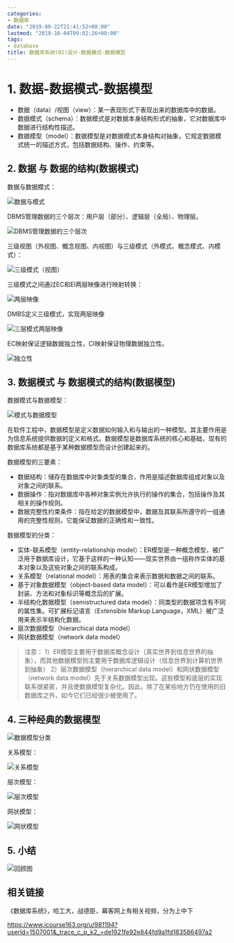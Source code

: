 ```yaml
---
categories:
- 数据库
date: "2019-09-22T21:41:52+08:00"
lastmod: "2019-10-04T09:02:26+08:00"
tags:
- database
title: 数据库系统(02)设计-数据模式-数据模型
---
```

# 1. 数据-数据模式-数据模型 #

* 数据（data）/视图（view）：某一表现形式下表现出来的数据库中的数据。
* 数据模式（schema）：数据模式是对数据本身结构形式的抽象，它对数据库中数据进行结构性描述。
* 数据模型（model）：数据模型是对数据模式本身结构对抽象，它规定数据模式统一的描述方式，包括数据结构、操作、约束等。

## 2. 数据 与 数据的结构(数据模式) ##

数据与数据模式：

![数据与模式](/youzhilane/img/数据库系统概念-数据与数据模式.jpg)

DBMS管理数据的三个层次：用户层（部分）、逻辑层（全局）、物理层。

![DBMS管理数据的三个层次](/youzhilane/img/数据库系统概念-DBMS管理数据的三个层次.jpg)

三级视图（外视图、概念视图、内视图）与三级模式（外模式、概念模式、内模式）：

![三级模式（视图）](/youzhilane/img/数据库系统概念-三级模式（视图）.jpg)

三级模式之间通过EC和EI两层映像进行映射转换：

![两层映像](/youzhilane/img/数据库系统概念-两层映像.jpg)

DMBS定义三级模式，实现两层映像

![三层模式两层映像](/youzhilane/img/数据库系统概念-三层模式两层映像.jpg)

EC映射保证逻辑数据独立性，CI映射保证物理数据独立性。

![独立性](/youzhilane/img/数据库系统概念-独立性.jpg)

## 3. 数据模式 与 数据模式的结构(数据模型) ##

数据模式与数据模型：

![模式与数据模型](/youzhilane/img/数据库系统概念-模式与数据模型.jpg)

在软件工程中，数据模型是定义数据如何输入和与输出的一种模型。其主要作用是为信息系统提供数据的定义和格式。数据模型是数据库系统的核心和基础，现有的数据库系统都是基于某种数据模型而设计创建起来的。

数据模型的三要素：

* 数据结构：储存在数据库中对象类型的集合，作用是描述数据库组成对象以及对象之间的联系。
* 数据操作：指对数据库中各种对象实例允许执行的操作的集合，包括操作及其相关的操作规则。
* 数据完整性约束条件：指在给定的数据模型中，数据及其联系所遵守的一组通用的完整性规则，它能保证数据的正确性和一致性。

数据模型的分类：

* 实体-联系模型（entity-relationship model）：ER模型是一种概念模型，被广泛用于数据库设计，它基于这样的一种认知——现实世界由一组称作实体的基本对象以及这些对象之间的联系构成。
* 关系模型（relational model）：用表的集合来表示数据和数据之间的联系。
* 基于对象数据模型（object-based data model）：可以看作是ER模型增加了封装、方法和对象标识等概念后的扩展。
* 半结构化数据模型（semistructured data model）：同类型的数据项含有不同的属性集。可扩展标记语言（Extensible Markup Language，XML）被广泛用来表示半结构化数据。
* 层次数据模型（hierarchical data model）
* 网状数据模型（network data model）

> 注意：
> 1）ER模型主要用于数据库概念设计（真实世界到信息世界的抽象），而其他数据模型则主要用于数据库逻辑设计（信息世界到计算机世界到抽象）
> 2）层次数据模型（hierarchical data model）和网状数据模型（network data model）先于关系数据模型出现。这些模型和底层的实现联系很紧密，并且使数据模型复杂化。因此，除了在某些地方仍在使用的旧数据库之外，如今它们已经很少被使用了。

## 4. 三种经典的数据模型 ##

![数据模型分类](/youzhilane/img/数据库系统概念-数据模型分类.jpg)

关系模型：

![关系模型](/youzhilane/img/数据库系统概念-关系模型.jpg)

层次模型：

![层次模型](/youzhilane/img/数据库系统概念-层次模型.jpg)

网状模型：

![网状模型](/youzhilane/img/数据库系统概念-网状模型.jpg)

## 5. 小结 ##

![回顾图](/youzhilane/img/数据库系统概念-回顾图.jpg)

## 相关链接 ##

《数据库系统》，哈工大，战德臣，幕客网上有相关视频，分为上中下

https://www.icourse163.org/u/981194?userId=1507001&_trace_c_p_k2_=de1921fe92e844fd9a1fd183586497a2
